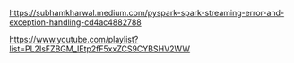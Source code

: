 

https://subhamkharwal.medium.com/pyspark-spark-streaming-error-and-exception-handling-cd4ac4882788

https://www.youtube.com/playlist?list=PL2IsFZBGM_IEtp2fF5xxZCS9CYBSHV2WW

